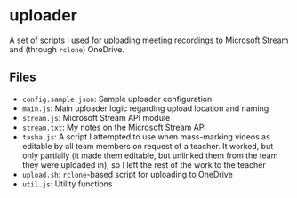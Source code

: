 # uploader
A set of scripts I used for uploading meeting recordings to Microsoft Stream and (through `rclone`) OneDrive.

## Files
- `config.sample.json`: Sample uploader configuration
- `main.js`: Main uploader logic regarding upload location and naming
- `stream.js`: Microsoft Stream API module
- `stream.txt`: My notes on the Microsoft Stream API
- `tasha.js`: A script I attempted to use when mass-marking videos as editable by all team members on request of a teacher. It worked, but only partially (it made them editable, but unlinked them from the team they were uploaded in), so I left the rest of the work to the teacher
- `upload.sh`: `rclone`-based script for uploading to OneDrive
- `util.js`: Utility functions

